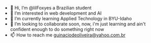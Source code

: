 - 👋 Hi, I’m @lilFoxyes a Brazilian student
- 👀 I’m interested in web development and AI
- 🌱 I’m currently learning Applied Technology in BYU-Idaho
- 💞️ I’m looking to collaborate soon, now, i'm just learning and ain't confident enough to do something right now
- 📫 How to reach me guinaciodeoliveira@yahoo.com.br

<!---
lilFoxyes/lilFoxyes is a ✨ special ✨ repository because its `README.md` (this file) appears on your GitHub profile.
You can click the Preview link to take a look at your changes.
--->
